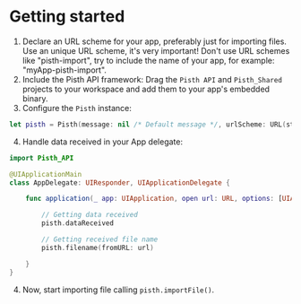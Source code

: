 # Getting started

 1. Declare an URL scheme for your app, preferably just for importing files. Use an unique URL scheme, it's very important! Don't use URL schemes like "pisth-import", try to include the name of your app, for example: "myApp-pisth-import".
 2. Include the Pisth API framework: Drag the `Pisth API` and `Pisth_Shared` projects to your workspace and add them to your app's embedded binary.
 3. Configure the `Pisth` instance:
```swift
let pisth = Pisth(message: nil /* Default message */, urlScheme: URL(string: "pisth-api://")! /* This app URL scheme */)
```
 4. Handle data received in your App delegate:

```swift
import Pisth_API

@UIApplicationMain
class AppDelegate: UIResponder, UIApplicationDelegate {

    func application(_ app: UIApplication, open url: URL, options: [UIApplicationOpenURLOptionsKey : Any] = [:]) -> Bool {

        // Getting data received
        pisth.dataReceived

        // Getting received file name
        pisth.filename(fromURL: url)

    }
}
```
4. Now, start importing file calling `pisth.importFile()`.
